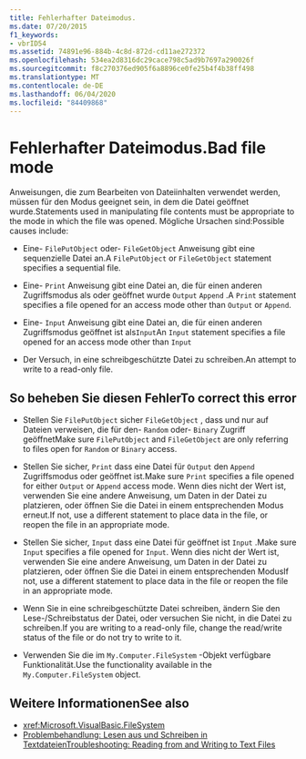 ```yaml
---
title: Fehlerhafter Dateimodus.
ms.date: 07/20/2015
f1_keywords:
- vbrID54
ms.assetid: 74891e96-884b-4c8d-872d-cd11ae272372
ms.openlocfilehash: 534ea2d8316dc29cace798c5ad9b7697a290026f
ms.sourcegitcommit: f8c270376ed905f6a8896ce0fe25b4f4b38ff498
ms.translationtype: MT
ms.contentlocale: de-DE
ms.lasthandoff: 06/04/2020
ms.locfileid: "84409868"
---
```

# <a name="bad-file-mode"></a><span data-ttu-id="56171-102">Fehlerhafter Dateimodus.</span><span class="sxs-lookup"><span data-stu-id="56171-102">Bad file mode</span></span>
<span data-ttu-id="56171-103">Anweisungen, die zum Bearbeiten von Dateiinhalten verwendet werden, müssen für den Modus geeignet sein, in dem die Datei geöffnet wurde.</span><span class="sxs-lookup"><span data-stu-id="56171-103">Statements used in manipulating file contents must be appropriate to the mode in which the file was opened.</span></span> <span data-ttu-id="56171-104">Mögliche Ursachen sind:</span><span class="sxs-lookup"><span data-stu-id="56171-104">Possible causes include:</span></span>  
  
- <span data-ttu-id="56171-105">Eine- `FilePutObject` oder- `FileGetObject` Anweisung gibt eine sequenzielle Datei an.</span><span class="sxs-lookup"><span data-stu-id="56171-105">A `FilePutObject` or `FileGetObject` statement specifies a sequential file.</span></span>  
  
- <span data-ttu-id="56171-106">Eine- `Print` Anweisung gibt eine Datei an, die für einen anderen Zugriffsmodus als oder geöffnet wurde `Output` `Append` .</span><span class="sxs-lookup"><span data-stu-id="56171-106">A `Print` statement specifies a file opened for an access mode other than `Output` or `Append`.</span></span>  
  
- <span data-ttu-id="56171-107">Eine- `Input` Anweisung gibt eine Datei an, die für einen anderen Zugriffsmodus geöffnet ist als`Input`</span><span class="sxs-lookup"><span data-stu-id="56171-107">An `Input` statement specifies a file opened for an access mode other than `Input`</span></span>  
  
- <span data-ttu-id="56171-108">Der Versuch, in eine schreibgeschützte Datei zu schreiben.</span><span class="sxs-lookup"><span data-stu-id="56171-108">An attempt to write to a read-only file.</span></span>  
  
## <a name="to-correct-this-error"></a><span data-ttu-id="56171-109">So beheben Sie diesen Fehler</span><span class="sxs-lookup"><span data-stu-id="56171-109">To correct this error</span></span>  
  
- <span data-ttu-id="56171-110">Stellen Sie `FilePutObject` sicher `FileGetObject` , dass und nur auf Dateien verweisen, die für den- `Random` oder- `Binary` Zugriff geöffnet</span><span class="sxs-lookup"><span data-stu-id="56171-110">Make sure `FilePutObject` and `FileGetObject` are only referring to files open for `Random` or `Binary` access.</span></span>  
  
- <span data-ttu-id="56171-111">Stellen Sie sicher, `Print` dass eine Datei für `Output` den `Append` Zugriffsmodus oder geöffnet ist.</span><span class="sxs-lookup"><span data-stu-id="56171-111">Make sure `Print` specifies a file opened for either `Output` or `Append` access mode.</span></span> <span data-ttu-id="56171-112">Wenn dies nicht der Wert ist, verwenden Sie eine andere Anweisung, um Daten in der Datei zu platzieren, oder öffnen Sie die Datei in einem entsprechenden Modus erneut.</span><span class="sxs-lookup"><span data-stu-id="56171-112">If not, use a different statement to place data in the file, or reopen the file in an appropriate mode.</span></span>  
  
- <span data-ttu-id="56171-113">Stellen Sie sicher, `Input` dass eine Datei für geöffnet ist `Input` .</span><span class="sxs-lookup"><span data-stu-id="56171-113">Make sure `Input` specifies a file opened for `Input`.</span></span> <span data-ttu-id="56171-114">Wenn dies nicht der Wert ist, verwenden Sie eine andere Anweisung, um Daten in der Datei zu platzieren, oder öffnen Sie die Datei in einem entsprechenden Modus</span><span class="sxs-lookup"><span data-stu-id="56171-114">If not, use a different statement to place data in the file or reopen the file in an appropriate mode.</span></span>  
  
- <span data-ttu-id="56171-115">Wenn Sie in eine schreibgeschützte Datei schreiben, ändern Sie den Lese-/Schreibstatus der Datei, oder versuchen Sie nicht, in die Datei zu schreiben.</span><span class="sxs-lookup"><span data-stu-id="56171-115">If you are writing to a read-only file, change the read/write status of the file or do not try to write to it.</span></span>  
  
- <span data-ttu-id="56171-116">Verwenden Sie die im `My.Computer.FileSystem` -Objekt verfügbare Funktionalität.</span><span class="sxs-lookup"><span data-stu-id="56171-116">Use the functionality available in the `My.Computer.FileSystem` object.</span></span>  
  
## <a name="see-also"></a><span data-ttu-id="56171-117">Weitere Informationen</span><span class="sxs-lookup"><span data-stu-id="56171-117">See also</span></span>

- <xref:Microsoft.VisualBasic.FileSystem>
- [<span data-ttu-id="56171-118">Problembehandlung: Lesen aus und Schreiben in Textdateien</span><span class="sxs-lookup"><span data-stu-id="56171-118">Troubleshooting: Reading from and Writing to Text Files</span></span>](../../developing-apps/programming/drives-directories-files/troubleshooting-reading-from-and-writing-to-text-files.md)
